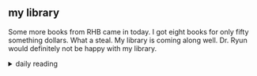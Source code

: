 ## my library

Some more books from RHB came in today. I got eight books for only fifty something dollars. What a steal. My library is coming along well. Dr. Ryun would definitely not be happy with my library.

<details markdown="1">
<summary>daily reading</summary>

| {{ page.date | date: "%B %-d, %Y" }} |
| :-------------: |
| [Gen. 15; Matt. 14; Neh. 4; Acts 14]({% link _Bible/Bible-year-2.md %}) |
| [WLC 146-152]({% link _wlc/wlc-month-1.md %}) |
| [The Nicene Creed](https://threeforms.org/the-nicene-creed/) |

</details>